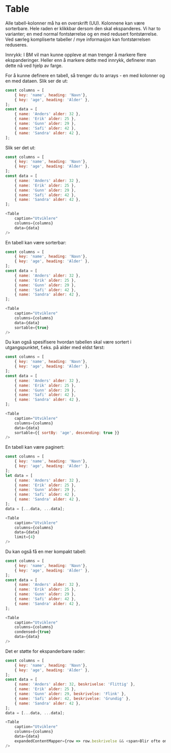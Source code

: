 # Table

Alle tabell-kolonner må ha en overskrift (UU). Kolonnene kan være sorterbare. Hele raden er klikkbar dersom den skal
ekspanderes. Vi har to varianter; en med normal fontstørrelse og en med redusert fontstørrelse. Ved særleg kompliserte
tabeller / mye informasjon kan fontstørrelsen reduseres.

Innrykk: I BM vil man kunne oppleve at man trenger å markere flere ekspanderinger. Heller enn å markere dette med
innrykk, definerer man dette nå ved hjelp av farge.

For å kunne definere en tabell, så trenger du to arrays - en med kolonner og en med dataen. Slik ser de ut:

```js static
const columns = [
    { key: 'name', heading: 'Navn'},
    { key: 'age', heading: 'Alder' },
];
const data = [
    { name: 'Anders' alder: 32 },
    { name: 'Erik' alder: 25 },
    { name: 'Gunn' alder: 29 },
    { name: 'Safi' alder: 42 },
    { name: 'Sandra' alder: 42 },
];
```

Slik ser det ut:

```js
const columns = [
    { key: 'name', heading: 'Navn'},
    { key: 'age', heading: 'Alder' },
];
const data = [
    { name: 'Anders' alder: 32 },
    { name: 'Erik' alder: 25 },
    { name: 'Gunn' alder: 29 },
    { name: 'Safi' alder: 42 },
    { name: 'Sandra' alder: 42 },
];

<Table
    caption="Utviklere"
    columns={columns}
    data={data}
/>
```

En tabell kan være sorterbar:

```js
const columns = [
    { key: 'name', heading: 'Navn'},
    { key: 'age', heading: 'Alder' },
];
const data = [
    { name: 'Anders' alder: 32 },
    { name: 'Erik' alder: 25 },
    { name: 'Gunn' alder: 29 },
    { name: 'Safi' alder: 42 },
    { name: 'Sandra' alder: 42 },
];

<Table
    caption="Utviklere"
    columns={columns}
    data={data}
    sortable={true}
/>
```

Du kan også spesifisere hvordan tabellen skal være sortert i utgangspunktet, f.eks. på alder
med eldst først:

```js
const columns = [
    { key: 'name', heading: 'Navn'},
    { key: 'age', heading: 'Alder' },
];
const data = [
    { name: 'Anders' alder: 32 },
    { name: 'Erik' alder: 25 },
    { name: 'Gunn' alder: 29 },
    { name: 'Safi' alder: 42 },
    { name: 'Sandra' alder: 42 },
];

<Table
    caption="Utviklere"
    columns={columns}
    data={data}
    sortable={{ sortBy: 'age', descending: true }}
/>
```

En tabell kan være paginert:

```js
const columns = [
    { key: 'name', heading: 'Navn'},
    { key: 'age', heading: 'Alder' },
];
let data = [
    { name: 'Anders' alder: 32 },
    { name: 'Erik' alder: 25 },
    { name: 'Gunn' alder: 29 },
    { name: 'Safi' alder: 42 },
    { name: 'Sandra' alder: 42 },
];
data = [...data, ...data];

<Table
    caption="Utviklere"
    columns={columns}
    data={data}
    limit={4}
/>
```

Du kan også få en mer kompakt tabell:

```js
const columns = [
    { key: 'name', heading: 'Navn'},
    { key: 'age', heading: 'Alder' },
];
const data = [
    { name: 'Anders' alder: 32 },
    { name: 'Erik' alder: 25 },
    { name: 'Gunn' alder: 29 },
    { name: 'Safi' alder: 42 },
    { name: 'Sandra' alder: 42 },
];

<Table
    caption="Utviklere"
    columns={columns}
    condensed={true}
    data={data}
/>
```

Det er støtte for ekspanderbare rader:

```js
const columns = [
    { key: 'name', heading: 'Navn'},
    { key: 'age', heading: 'Alder' },
];
const data = [
    { name: 'Anders' alder: 32, beskrivelse: 'Flittig' },
    { name: 'Erik' alder: 25 },
    { name: 'Gunn' alder: 29, beskrivelse: 'Flink' },
    { name: 'Safi' alder: 42, beskrivelse: 'Grundig' },
    { name: 'Sandra' alder: 42 },
];
data = [...data, ...data];

<Table
    caption="Utviklere"
    columns={columns}
    data={data}
    expandedContentMapper={row => row.beskrivelse && <span>Blir ofte omtalt som "{row.beskrivelse}"</span>}
/>
```